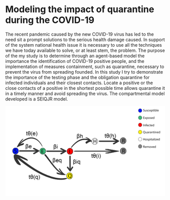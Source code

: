 # Modeling the impact of quarantine during the COVID-19

The recent pandemic caused by the new COVID-19 virus has led to the need sit a prompt solutions to the serious health damage caused. In support of the system national health issue it is necessary to use all the techniques we have today available to solve, or at least stem, the problem. The purpose of the my study is to determine through an agent-based model the importance the identification of COVID-19 positive people, and the implementation of measures containment, such as quarantine, necessary to prevent the virus from spreading founded. In this study I try to demonstrate the importance of the testing phase and the obligation quarantine for infected individuals and their closest contacts. Locate a positive or the close contacts of a positive in the shortest possible time allows quarantine it in a timely manner and avoid spreading the virus. The compartmental model developed is a SEIQJR model.


<img src="compartimentalModel.png" title="Compartimental Model">

